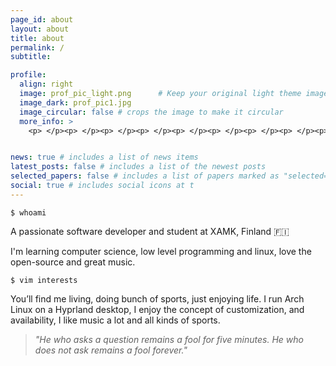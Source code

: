 ```yaml
---
page_id: about
layout: about
title: about
permalink: /
subtitle: 

profile:
  align: right
  image: prof_pic_light.png      # Keep your original light theme image here
  image_dark: prof_pic1.jpg
  image_circular: false # crops the image to make it circular
  more_info: >
    <p> </p><p> </p><p> </p><p> </p><p> </p><p> </p><p> </p><p> </p><p> </p><p> </p><p>I am Andryha</p>


news: true # includes a list of news items
latest_posts: false # includes a list of the newest posts
selected_papers: false # includes a list of papers marked as "selected={true}"
social: true # includes social icons at t
---
```



```arduino
$ whoami
```
A passionate software developer and student at XAMK, Finland 🇫🇮

I'm learning computer science, low level programming and linux, love the open-source and great music.

```arduino
$ vim interests
```

You’ll find me living, doing bunch of sports, just enjoying life. I run <span style="color:  var(--global-theme-color);">Arch Linux</span>  on a <span style="color:  var(--global-theme-color);"> Hyprland</span> desktop, I enjoy the concept of customization, and availability, I like music a lot and all kinds of sports. 



>*"He who asks a question remains a fool for five minutes. He who does not ask remains a fool forever."*

